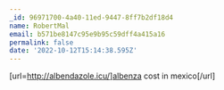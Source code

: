 ```yaml
---
_id: 96971700-4a40-11ed-9447-8ff7b2df18d4
name: RobertMal
email: b571be8147c95e9b95c59dff4a415a16
permalink: false
date: '2022-10-12T15:14:38.595Z'
---
```

[url=http://albendazole.icu/]albenza cost in mexico[/url]
